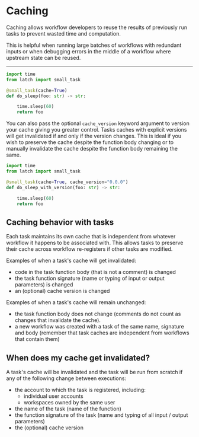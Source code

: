 # Caching

Caching allows workflow developers to reuse the results of previously run tasks
to prevent wasted time and computation.

This is helpful when running large batches of workflows with redundant inputs
or when debugging errors in the middle of a workflow where upstream state can
be reused.

---

```python
import time
from latch import small_task

@small_task(cache=True)
def do_sleep(foo: str) -> str:

    time.sleep(60)
    return foo
```

You can also pass the optional `cache_version` keyword argument to version your
cache giving you greater control. Tasks caches with explicit versions will get
invalidated if and only if the version changes. This is ideal if you wish to
preserve the cache despite the function body changing or to manually invalidate
the cache despite the function body remaining the same.

```python
import time
from latch import small_task

@small_task(cache=True, cache_version="0.0.0")
def do_sleep_with_version(foo: str) -> str:

    time.sleep(60)
    return foo
```

## Caching behavior with tasks

Each task maintains its own cache that is independent from whatever workflow it
happens to be associated with.  This allows tasks to preserve their cache
across workflow re-registers if other tasks are modified. 

Examples of when a task's cache will get invalidated:

* code in the task function body (that is not a comment) is changed
* the task function signature (name or typing of input or output parameters) is
  changed
* an (optional) cache version is changed

Examples of when a task's cache will remain unchanged:

* the task function body does not
    change (comments do not count as changes that invalidate the cache).
* a new workflow was created with a task of the same name, signature and body
  (remember that task caches are independent from workflows that contain them)

## When does my cache get invalidated?

A task's cache will be invalidated and the task will be run from scratch if any
of the following change between executions:

* the account to which the task is registered, including:
    * individual user accounts
    * workspaces owned by the same user
* the name of the task (name of the function)
* the function signature of the task (name and typing of all input / output
  parameters)
* the (optional) cache version
